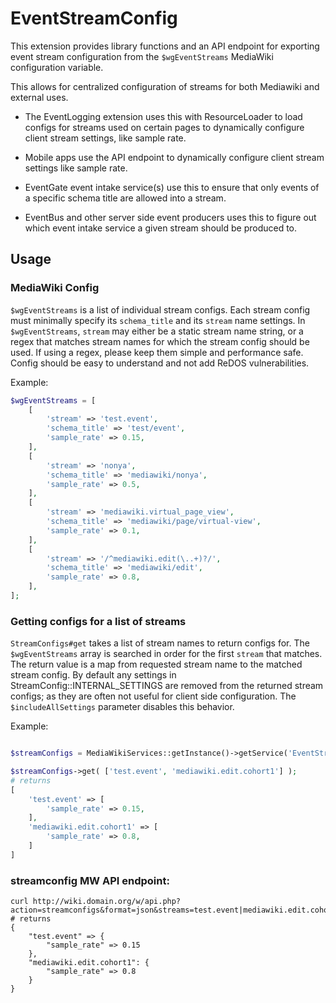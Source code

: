 # EventStreamConfig

This extension provides library functions and an API endpoint for exporting
event stream configuration from the `$wgEventStreams` MediaWiki configuration
variable.

This allows for centralized configuration of streams for both Mediawiki and external uses.

- The EventLogging extension uses this with ResourceLoader to load configs
  for streams used on certain pages to dynamically configure client stream
  settings, like sample rate.

- Mobile apps use the API endpoint to dynamically configure client stream
  settings like sample rate.

- EventGate event intake service(s) use this to ensure that only events of
  a specific schema title are allowed into a stream.

- EventBus and other server side event producers uses this to figure out which
  event intake service a given stream should be produced to.



## Usage

### MediaWiki Config

`$wgEventStreams` is a list of individual stream configs.  Each stream config
must minimally specify its `schema_title` and its `stream` name settings.  In `$wgEventStreams`,
`stream` may either be a static stream name string, or a regex that matches stream names
for which the stream config should be used.  If using a regex, please keep them simple and
performance safe.  Config should be easy to understand and not add ReDOS vulnerabilities.

Example:

```php
$wgEventStreams = [
    [
        'stream' => 'test.event',
        'schema_title' => 'test/event',
        'sample_rate' => 0.15,
    ],
    [
        'stream' => 'nonya',
        'schema_title' => 'mediawiki/nonya',
        'sample_rate' => 0.5,
    ],
    [
        'stream' => 'mediawiki.virtual_page_view',
        'schema_title' => 'mediawiki/page/virtual-view',
        'sample_rate' => 0.1,
    ],
    [
        'stream' => '/^mediawiki.edit(\..+)?/',
        'schema_title' => 'mediawiki/edit',
        'sample_rate' => 0.8,
    ],
];
```

### Getting configs for a list of streams

`StreamConfigs#get` takes a list of stream names to return configs for.  The `$wgEventStreams`
array is searched in order for the first `stream` that matches.  The return value
is a map from requested stream name to the matched stream config. By default
any settings in StreamConfig::INTERNAL_SETTINGS are removed from the returned
stream configs; as they are often not useful for client side configuration.
The `$includeAllSettings` parameter disables this behavior.

Example:

```php

$streamConfigs = MediaWikiServices::getInstance()->getService('EventStreamConfig.StreamConfigs');

$streamConfigs->get( ['test.event', 'mediawiki.edit.cohort1'] );
# returns
[
    'test.event' => [
        'sample_rate' => 0.15,
    ],
    'mediawiki.edit.cohort1' => [
        'sample_rate' => 0.8,
    ]
]
```

### streamconfig MW API endpoint:

```
curl http://wiki.domain.org/w/api.php?action=streamconfigs&format=json&streams=test.event|mediawiki.edit.cohort1
# returns
{
    "test.event" => {
        "sample_rate" => 0.15
    },
    "mediawiki.edit.cohort1": {
        "sample_rate" => 0.8
    }
}
```
